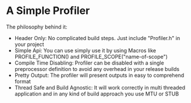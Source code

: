 # A Simple Profiler

The philosophy behind it:
- Header Only: No complicated build steps. Just include "Profiler.h" in your project
- Simple Api: You can use simply use it by using Macros like PROFILE_FUNCTION() and PROFILE_SCOPE("name-of-scope")
- Compile Time Disabling: Profiler can be disabled with a single preprocessor definition to avoid any overhead in your release builds
- Pretty Output: The profiler will present outputs in easy to comprehend format
- Thread Safe and Build Agnostic: It will work correctly in multi threaded application and in any kind of build approach you use MTU or STUB